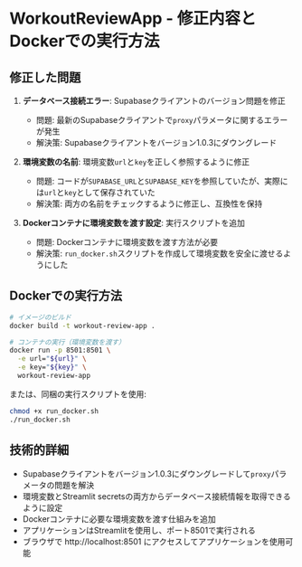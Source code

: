 # WorkoutReviewApp - 修正内容とDockerでの実行方法

## 修正した問題

1. **データベース接続エラー**: Supabaseクライアントのバージョン問題を修正
   - 問題: 最新のSupabaseクライアントで`proxy`パラメータに関するエラーが発生
   - 解決策: Supabaseクライアントをバージョン1.0.3にダウングレード

2. **環境変数の名前**: 環境変数`url`と`key`を正しく参照するように修正
   - 問題: コードが`SUPABASE_URL`と`SUPABASE_KEY`を参照していたが、実際には`url`と`key`として保存されていた
   - 解決策: 両方の名前をチェックするように修正し、互換性を保持

3. **Dockerコンテナに環境変数を渡す設定**: 実行スクリプトを追加
   - 問題: Dockerコンテナに環境変数を渡す方法が必要
   - 解決策: `run_docker.sh`スクリプトを作成して環境変数を安全に渡せるようにした

## Dockerでの実行方法

```bash
# イメージのビルド
docker build -t workout-review-app .

# コンテナの実行（環境変数を渡す）
docker run -p 8501:8501 \
  -e url="${url}" \
  -e key="${key}" \
  workout-review-app
```

または、同梱の実行スクリプトを使用:

```bash
chmod +x run_docker.sh
./run_docker.sh
```

## 技術的詳細

- Supabaseクライアントをバージョン1.0.3にダウングレードして`proxy`パラメータの問題を解決
- 環境変数とStreamlit secretsの両方からデータベース接続情報を取得できるように設定
- Dockerコンテナに必要な環境変数を渡す仕組みを追加
- アプリケーションはStreamlitを使用し、ポート8501で実行される
- ブラウザで http://localhost:8501 にアクセスしてアプリケーションを使用可能

